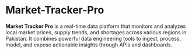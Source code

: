 # Market-Tracker-Pro
**Market Tracker Pro** is a real-time data platform that monitors and analyzes local market prices, supply trends, and shortages across various regions in Pakistan. It combines powerful data engineering tools to ingest, process, model, and expose actionable insights through APIs and dashboards.
